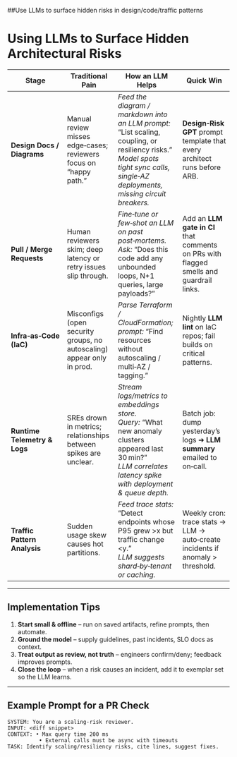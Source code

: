 ##Use LLMs to surface hidden risks in design/code/traffic patterns
# Using LLMs to Surface Hidden Architectural Risks

| Stage                        | Traditional Pain                                                       | How an LLM Helps                                                                                                                                                                      | Quick Win                                                                        |
| ---------------------------- | ---------------------------------------------------------------------- | ------------------------------------------------------------------------------------------------------------------------------------------------------------------------------------- | --------------------------------------------------------------------------------------- |
| **Design Docs / Diagrams**   | Manual review misses edge‑cases; reviewers focus on “happy path.”      | *Feed the diagram / markdown into an LLM prompt:* “List scaling, coupling, or resiliency risks.” <br>*Model spots tight sync calls, single‑AZ deployments, missing circuit breakers.* | **Design‑Risk GPT** prompt template that every architect runs before ARB.               |
| **Pull / Merge Requests**    | Human reviewers skim; deep latency or retry issues slip through.       | *Fine‑tune or few‑shot an LLM on past post‑mortems.* <br>*Ask:* “Does this code add any unbounded loops, N+1 queries, large payloads?”                                                | Add an **LLM gate in CI** that comments on PRs with flagged smells and guardrail links. |
| **Infra‑as‑Code (IaC)**      | Misconfigs (open security groups, no autoscaling) appear only in prod. | *Parse Terraform / CloudFormation; prompt:* “Find resources without autoscaling / multi‑AZ / tagging.”                                                                                | Nightly **LLM lint** on IaC repos; fail builds on critical patterns.                    |
| **Runtime Telemetry & Logs** | SREs drown in metrics; relationships between spikes are unclear.       | *Stream logs/metrics to embeddings store.* <br>*Query:* “What new anomaly clusters appeared last 30 min?” <br>*LLM correlates latency spike with deployment & queue depth.*           | Batch job: dump yesterday’s logs ➜ **LLM summary** emailed to on‑call.                  |
| **Traffic Pattern Analysis** | Sudden usage skew causes hot partitions.                               | *Feed trace stats:* “Detect endpoints whose P95 grew >x but traffic change \<y.” <br>*LLM suggests shard‑by‑tenant or caching.*                                                       | Weekly cron: trace stats → LLM → auto‑create incidents if anomaly > threshold.               |

---

## Implementation Tips

1. **Start small & offline** – run on saved artifacts, refine prompts, then automate.
2. **Ground the model** – supply guidelines, past incidents, SLO docs as context.
3. **Treat output as review, not truth** – engineers confirm/deny; feedback improves prompts.
4. **Close the loop** – when a risk causes an incident, add it to exemplar set so the LLM learns.

---

## Example Prompt for a PR Check

```text
SYSTEM: You are a scaling‑risk reviewer.
INPUT: <diff snippet>
CONTEXT: • Max query time 200 ms
          • External calls must be async with timeouts
TASK: Identify scaling/resiliency risks, cite lines, suggest fixes.
```

